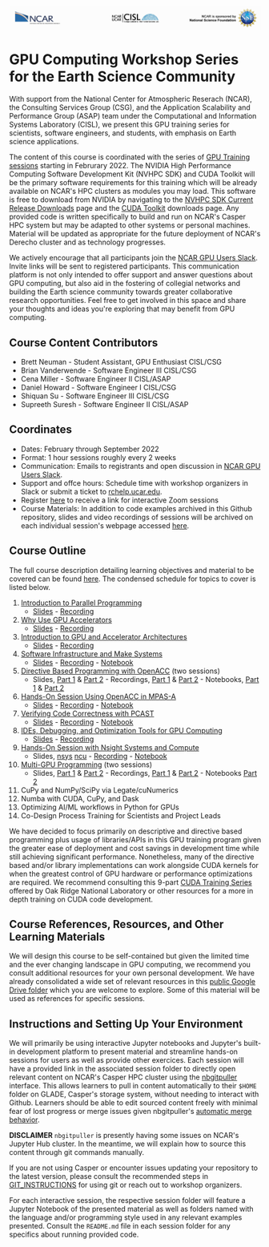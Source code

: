 ![NCAR UCAR Logo](NCAR_CISL_NSF_banner.jpeg)
# GPU Computing Workshop Series for the Earth Science Community
With support from the National Center for Atmospheric Reserach (NCAR), the Consulting Services Group (CSG), and the Application Scalability and Performance Group (ASAP) team under the Computational and Information Systems Laboratory (CISL), we present this GPU training series for scientists, software engineers, and students, with emphasis on Earth science applications.

The content of this course is coordinated with the series of [GPU Training sessions](https://www2.cisl.ucar.edu/what-we-do/training-library/gpu-computing-workshops) starting in Februrary 2022. The NVIDIA High Performance Computing Software Development Kit (NVHPC SDK) and CUDA Toolkit will be the primary software requirements for this training which will be already available on NCAR's HPC clusters as modules you may load. This software is free to download from NVIDIA by navigating to the [NVHPC SDK Current Release Downloads](https://developer.nvidia.com/nvidia-hpc-sdk-downloads 'NVHPC SDK') page and the [CUDA Toolkit](https://developer.nvidia.com/cuda-downloads 'CUDA Toolkit') downloads page. Any provided code is written specifically to build and run on NCAR's Casper HPC system but may be adapted to other systems or personal machines. Material will be updated as appropriate for the future deployment of NCAR's Derecho cluster and as technology progresses.

We actively encourage that all participants join the [NCAR GPU Users Slack](ncargpuusers.slack.com). Invite links will be sent to registered participants. This communication platform is not only intended to offer support and answer questions about GPU computing, but also aid in the fostering of collegial networks and building the Earth science community towards greater collaborative research opportunities. Feel free to get involved in this space and share your thoughts and ideas you're exploring that may benefit from GPU computing.

## Course Content Contributors

* Brett Neuman - Student Assistant, GPU Enthusiast CISL/CSG
* Brian Vanderwende - Software Engineer III CISL/CSG
* Cena Miller - Software Engineer II CISL/ASAP
* Daniel Howard - Software Engineer I CISL/CSG
* Shiquan Su - Software Engineer III CISL/CSG
* Supreeth Suresh - Software Engineer II CISL/ASAP

## Coordinates

* Dates: February through September 2022
* Format: 1 hour sessions roughly every 2 weeks
* Communication: Emails to registrants and open discussion in [NCAR GPU Users Slack](ncargpuusers.slack.com).
* Support and offce hours: Schedule time with workshop organizers in Slack or submit a ticket to [rchelp.ucar.edu](https://support.ucar.edu).
* Register [here](https://docs.google.com/forms/d/e/1FAIpQLSe6g0jGCYthfB9wQe6pNDl7dLO1321EM2vDu7YUSoc0kjISCw/viewform) to receive a link for interactive Zoom sessions
* Course Materials: In addition to code examples archived in this Github repository, slides and video recordings of sessions will be archived on each individual session's webpage accessed [here](https://www2.cisl.ucar.edu/what-we-do/training-library/gpu-computing-workshops).

## Course Outline

The full course description detailing learning objectives and material to be covered can be found [here](https://docs.google.com/document/d/1Tovha_SA0-4QPdOkc1Z89KQgVNAUsTDLNa_PqeCAvhU/edit#heading=h.90nvn0bxldkr). The condensed schedule for topics to cover is listed below.

1. [Introduction to Parallel Programming](01_IntroParallel)
    * [Slides](01_IntroParallel/Introduction%20to%20Parallel%20Programming%20-%20Shiquan%20Su,%20GPU%20Training%2020220203.pdf) - [Recording](https://youtu.be/UjK0O412A60)
2. [Why Use GPU Accelerators](02_WhyGPUs)
    * [Slides](02_WhyGPUs/Why%20Use%20GPU%20Accelerators%20-%20Daniel%20Howard,%20GPU%20Training%2020220217.pdf) - [Recording](https://youtu.be/zKb2ISrVEcU)
3. [Introduction to GPU and Accelerator Architectures](03_IntroGPUArch)
    * [Slides](03_IntroGPUArch/Introduction%20to%20GPU%20and%20Accelerator%20Architectures%20-%20Brent%20Leback,%20GPU%20Training%2020220303.pdf) - [Recording](https://youtu.be/82GiossgAIQ)
4. [Software Infrastructure and Make Systems](04_SoftInfrastructure)
    * [Slides](04_SoftInfrastructure/Software%20Infrastructure%20and%20Make%20Systems%20-%20Vanderwende%2020220317.pdf) - [Recording](https://youtu.be/vzOAZpg2w8s) - [Notebook](04_SoftInfrastructure/building-gpu-code.ipynb)
5. [Directive Based Programming with OpenACC](05_DirectivesOpenACC) (two sessions)
    * Slides, [Part 1](05_DirectivesOpenACC/05_openACC_miniWeather_Tutorial.slides.pdf) & [Part 2](05_DirectivesOpenACC/05p2_openACC_miniWeather_Tutorial.slides.pdf) - Recordings, [Part 1](https://youtu.be/NYEas1HVS00) & [Part 2](https://youtu.be/nAyqaYeshXM) - Notebooks, [Part 1](05_DirectivesOpenACC/05_openACC_miniWeather_Tutorial.ipynb) & [Part 2](05_DirectivesOpenACC/05p2_openACC_miniWeather_Tutorial.ipynb)
7. [Hands-On Session Using OpenACC in MPAS-A](07_HandsOnMPASA)
    * [Slides](07_HandsOnMPASA/07_HandsOnMPASA.slides.pdf) - [Recording](https://youtu.be/AwaEHzUcPWs) - [Notebook](07_HandsOnMPASA/07_HandsOnMPASA.ipynb)
8. [Verifying Code Correctness with PCAST](08_PCAST)
    * [Slides](08_PCAST/08_PCAST.slides.pdf) - [Recording](https://youtu.be/GBledvf6mDs) - [Notebook](08_PCAST/08_PCAST.ipynb)
9. [IDEs, Debugging, and Optimization Tools for GPU Computing](09_DebugProfilerIDE)
    * [Slides](09_DebugProfilerIDE/09_GPUDebug_Profile_IDE.slides.pdf) - [Recording](https://youtu.be/2DRj4WcwdGQ)
10. [Hands-On Session with Nsight Systems and Compute](10_HandsOnNsight)
    * Slides, [nsys](10_HandsOnNsight/nsys/10_HandsOnNsight_nsys.pdf) [ncu](10_HandsOnNsight/ncu/10_HandsOnNsight_ncu.pdf) - [Recording](https://youtu.be/3DAYN-onSzY) - [Notebook](10_HandsOnNsight/10_HandsOnNsight.ipynb)
11. [Multi-GPU Programming](11_MultiGPU) (two sessions)
    * Slides, [Part 1](11_MultiGPU/Multi-GPU_Programming_for_Earth_Scientists_Jiri_Kraus_NVIDIA.pdf) & [Part 2]() - Recordings, [Part 1](https://youtu.be/U7e7R-3pdpk) & [Part 2]() - Notebooks [Part 2]()
13. CuPy and NumPy/SciPy via Legate/cuNumerics
14. Numba with CUDA, CuPy, and Dask
15. Optimizing AI/ML workflows in Python for GPUs
16. Co-Design Process Training for Scientists and Project Leads

We have decided to focus primarily on descriptive and directive based programming plus usage of libraries/APIs in this GPU training program given the greater ease of deployment and cost savings in development time while still achieving significant performance. Nonetheless, many of the directive based and/or library implementations can work alongside CUDA kernels for when the greatest control of GPU hardware or performance optimizations are required. We recommend consulting this 9-part [CUDA Training Series](https://www.olcf.ornl.gov/cuda-training-series/ 'CUDA Training') offered by Oak Ridge National Laboratory or other resources for a more in depth training on CUDA code development.

## Course References, Resources, and Other Learning Materials

We will design this course to be self-contained but given the limited time and the ever changing landscape in GPU computing, we recommend you consult additional resources for your own personal development. We have already consolidated a wide set of relevant resources in this [public Google Drive folder](https://drive.google.com/drive/folders/1e5cfjwIIiTogd3n894V6uwtKDs8wdAuo) which you are welcome to explore. Some of this material will be used as references for specific sessions.

## Instructions and Setting Up Your Environment
We will primarily be using interactive Jupyter notebooks and Jupyter's built-in development platform to present material and streamline hands-on sessions for users as well as provide other exercices. Each session will have a provided link in the associated session folder to directly open relevant content on NCAR's Casper HPC cluster using the [nbgitpuller](https://jupyterhub.github.io/nbgitpuller/use.html) interface. This allows learners to pull in content automatically to their `$HOME` folder on GLADE, Casper's storage system, without needing to interact with Github. Learners should be able to edit sourced content freely with minimal fear of lost progress or merge issues given nbgitpuller's [automatic merge behavior](https://jupyterhub.github.io/nbgitpuller/topic/automatic-merging.html).

**DISCLAIMER** `nbgitpuller` is presently having some issues on NCAR's Jupyter Hub cluster. In the meantime, we will explain how to source this content through git commands manually.

If you are not using Casper or encounter issues updating your repository to the latest version, please consult the recommended steps in [GIT_INSTRUCTIONS](GIT_INSTRUCTIONS.md) for using git or reach out to workshop organizers. 

For each interactive session, the respective session folder will feature a Jupyter Notebook of the presented material as well as folders named with the language and/or programming style used in any relevant examples presented. Consult the `README.md` file in each session folder for any specifics about running provided code.

